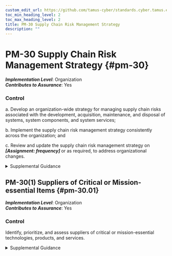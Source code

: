 ```yaml
---
custom_edit_url: https://github.com/tamus-cyber/standards.cyber.tamus.edu/tree/main/static/content/tamus.edu/TAMUS_profile.xml
toc_min_heading_level: 2
toc_max_heading_level: 2
title: PM-30 Supply Chain Risk Management Strategy
description: ""
---
```


# PM-30 Supply Chain Risk Management Strategy {#pm-30}

_**Implementation Level**_: Organization\
_**Contributes to Assurance**_: Yes

### Control

a. Develop an organization-wide strategy for managing supply chain risks associated with the development, acquisition, maintenance, and disposal of systems, system components, and system services;

b. Implement the supply chain risk management strategy consistently across the organization; and

c. Review and update the supply chain risk management strategy on <strong> <em>[Assignment: frequency]</em> </strong> or as required, to address organizational changes.

<details>
  <summary>Supplemental Guidance</summary>

An organization-wide supply chain risk management strategy includes an unambiguous expression of the supply chain risk appetite and tolerance for the organization, acceptable supply chain risk mitigation strategies or controls, a process for consistently evaluating and monitoring supply chain risk, approaches for implementing and communicating the supply chain risk management strategy, and the associated roles and responsibilities. Supply chain risk management includes considerations of the security and privacy risks associated with the development, acquisition, maintenance, and disposal of systems, system components, and system services. The supply chain risk management strategy can be incorporated into the organization’s overarching risk management strategy and can guide and inform supply chain policies and system-level supply chain risk management plans. In addition, the use of a risk executive function can facilitate a consistent, organization-wide application of the supply chain risk management strategy. The supply chain risk management strategy is implemented at the organization and mission/business levels, whereas the supply chain risk management plan (see <a xmlns="http://csrc.nist.gov/ns/oscal/1.0" href="#sr-2">SR-2</a> ) is implemented at the system level.

</details>

## PM-30(1) Suppliers of Critical or Mission-essential Items {#pm-30.01}

_**Implementation Level**_: Organization\
_**Contributes to Assurance**_: Yes

### Control

Identify, prioritize, and assess suppliers of critical or mission-essential technologies, products, and services.

<details>
  <summary>Supplemental Guidance</summary>

The identification and prioritization of suppliers of critical or mission-essential technologies, products, and services is paramount to the mission/business success of organizations. The assessment of suppliers is conducted using supplier reviews (see <a xmlns="http://csrc.nist.gov/ns/oscal/1.0" href="#sr-6">SR-6</a> ) and supply chain risk assessment processes (see <a xmlns="http://csrc.nist.gov/ns/oscal/1.0" href="#ra-3.1">RA-3(1)</a> ). An analysis of supply chain risk can help an organization identify systems or components for which additional supply chain risk mitigations are required.

</details>

